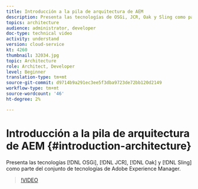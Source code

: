 ```yaml
---
title: Introducción a la pila de arquitectura de AEM
description: Presenta las tecnologías de OSGi, JCR, Oak y Sling como parte de la pila de tecnología de Adobe Experience Manager.
topics: architecture
audience: administrator, developer
doc-type: technical video
activity: understand
version: cloud-service
kt: 4260
thumbnail: 32034.jpg
topic: Architecture
role: Architect, Developer
level: Beginner
translation-type: tm+mt
source-git-commit: d9714b9a291ec3ee5f3dba9723de72bb120d2149
workflow-type: tm+mt
source-wordcount: '46'
ht-degree: 2%

---
```



# Introducción a la pila de arquitectura de AEM {#introduction-architecture}

Presenta las tecnologías [!DNL OSGi], [!DNL JCR], [!DNL Oak] y [!DNL Sling] como parte del conjunto de tecnologías de Adobe Experience Manager.

>[!VIDEO](https://video.tv.adobe.com/v/32034/?quality=12&learn=on)